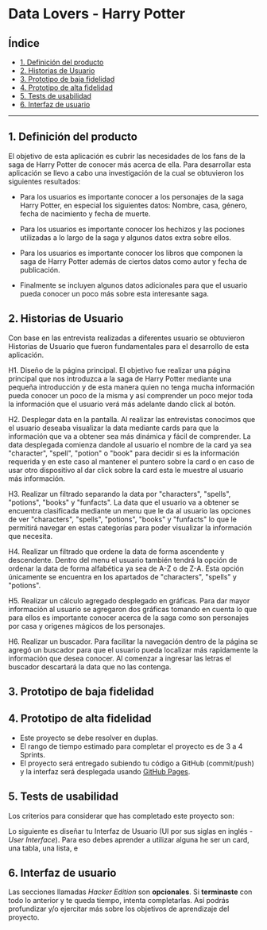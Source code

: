 # Data Lovers - Harry Potter

## Índice

* [1. Definición del producto](#1-definición-del-producto)
* [2. Historias de Usuario](#2-historias-de-usuario)
* [3. Prototipo de baja fidelidad](#3-prototipo-de-baja-fidelidad)
* [4. Prototipo de alta fidelidad](#4-prototipo-de-alta-fidelidad)
* [5. Tests de usabilidad](#5-tests-de-usabilidad)
* [6. Interfaz de usuario](#6-interfaz-de-usuario)

***

## 1. Definición del producto

El objetivo de esta aplicación es cubrir las necesidades de los fans de la saga de Harry Potter de conocer más acerca de ella. Para desarrollar esta aplicación se llevo a cabo una investigación de la cual se obtuvieron los siguientes resultados:

* Para los usuarios es importante conocer a los personajes de la saga Harry Potter, en especial los siguientes datos: Nombre, casa, género, fecha de nacimiento y fecha de muerte.

* Para los usuarios es importante conocer los hechizos y las pociones utilizadas a lo largo de la saga y algunos datos extra sobre ellos.

* Para los usuarios es importante conocer los libros que componen la saga de Harry Potter además de ciertos datos como autor y fecha de publicación.

* Finalmente se incluyen algunos datos adicionales para que el usuario pueda conocer un poco más sobre esta interesante saga.
## 2. Historias de Usuario

Con base en las entrevista realizadas a diferentes usuario se obtuvieron Historias de Usuario que fueron fundamentales para el desarrollo de esta aplicación.

H1. Diseño de la página principal.
El objetivo fue realizar una página principal que nos introduzca a la saga de Harry Potter mediante una pequeña introducción y de esta manera quien no tenga mucha información pueda conocer un poco de la misma y así comprender un poco mejor toda la información que el usuario verá más adelante dando click al botón.

H2. Desplegar data en la pantalla.
Al realizar las entrevistas conocimos que el usuario deseaba visualizar la data mediante cards para que la información que va a obtener sea más dinámica y fácil de comprender.
La data desplegada comienza dandole al usuario el nombre de la card ya sea "character", "spell", "potion" o "book" para decidir si es la información requerida y en este caso al mantener el puntero sobre la card o en caso de usar otro dispositivo al dar click sobre la card esta le muestre al usuario más información.

H3. Realizar un filtrado separando la data por "characters", "spells", "potions", "books" y "funfacts".
La data que el usuario va a obtener se encuentra clasificada mediante un menu que le da al usuario las opciones de ver "characters", "spells", "potions", "books" y "funfacts" lo que le permitirá navegar en estas categorías para poder visualizar la información que necesita.

H4. Realizar un filtrado que ordene la data de forma ascendente y descendente.
Dentro del menu el usuario también tendrá la opción de ordenar la data de forma alfabética ya sea de A-Z o de Z-A.
Esta opción únicamente se encuentra en los apartados de "characters", "spells" y "potions".

H5. Realizar un cálculo agregado desplegado en gráficas.
Para dar mayor información al usuario se agregaron dos gráficas tomando en cuenta lo que para ellos es importante conocer acerca de la saga como son personajes por casa y origenes mágicos de los personajes.

H6. Realizar un buscador.
Para facilitar la navegación dentro de la página se agregó un buscador para que el usuario pueda localizar más rapidamente la información que desea conocer. Al comenzar a ingresar las letras el buscador descartará la data que no las contenga. 
## 3. Prototipo de baja fidelidad


## 4. Prototipo de alta fidelidad

* Este proyecto se debe resolver en duplas.
* El rango de tiempo estimado para completar el proyecto es de 3 a 4 Sprints.
* El proyecto será entregado subiendo tu código a GitHub (commit/push) y la
  interfaz será desplegada usando [GitHub Pages](https://pages.github.com/).

## 5. Tests de usabilidad

Los criterios para considerar que has completado este proyecto son:

Lo siguiente es diseñar tu Interfaz de Usuario (UI por sus siglas en inglés -
_User Interface_). Para eso debes aprender a utilizar alguna he ser un card, una tabla, una lista,
   e
## 6. Interfaz de usuario

Las secciones llamadas _Hacker Edition_ son **opcionales**. Si **terminaste**
con todo lo anterior y te queda tiempo, intenta completarlas. Así podrás
profundizar y/o ejercitar más sobre los objetivos de aprendizaje del proyecto.

